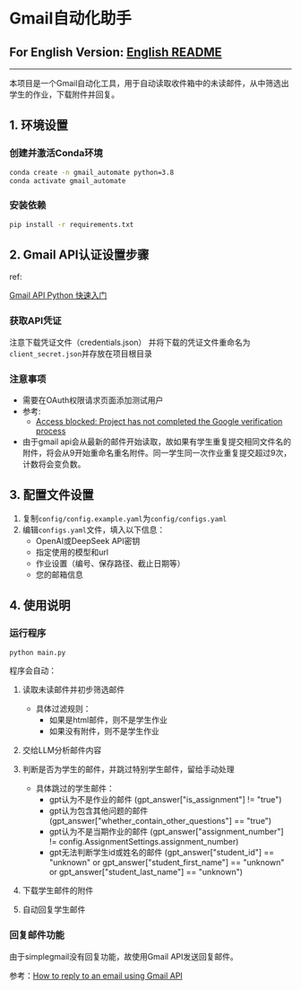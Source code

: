 # Gmail自动化助手

## For English Version: [English README](README_EN.md)

--------------

本项目是一个Gmail自动化工具，用于自动读取收件箱中的未读邮件，从中筛选出学生的作业，下载附件并回复。

## 1. 环境设置

### 创建并激活Conda环境

```bash
conda create -n gmail_automate python=3.8
conda activate gmail_automate
```

### 安装依赖

```bash
pip install -r requirements.txt
```

## 2. Gmail API认证设置步骤

ref:

[Gmail API Python 快速入门](https://developers.google.com/workspace/gmail/api/quickstart/python?hl=zh-cn)

### 获取API凭证

注意下载凭证文件（credentials.json）
并将下载的凭证文件重命名为`client_secret.json`并存放在项目根目录

### 注意事项

- 需要在OAuth权限请求页面添加测试用户
- 参考:
  - [Access blocked: Project has not completed the Google verification process](https://stackoverflow.com/questions/75454425/access-blocked-project-has-not-completed-the-google-verification-process)
- 由于gmail api会从最新的邮件开始读取，故如果有学生重复提交相同文件名的附件，将会从9开始重命名重名附件。同一学生同一次作业重复提交超过9次，计数将会变负数。

## 3. 配置文件设置

1. 复制`config/config.example.yaml`为`config/configs.yaml`
2. 编辑`configs.yaml`文件，填入以下信息：
   - OpenAI或DeepSeek API密钥
   - 指定使用的模型和url
   - 作业设置（编号、保存路径、截止日期等）
   - 您的邮箱信息

## 4. 使用说明

### 运行程序

```bash
python main.py
```

程序会自动：

1. 读取未读邮件并初步筛选邮件

    - 具体过滤规则：
        - 如果是html邮件，则不是学生作业
        - 如果没有附件，则不是学生作业

2. 交给LLM分析邮件内容
3. 判断是否为学生的邮件，并跳过特别学生邮件，留给手动处理

    - 具体跳过的学生邮件：
        - gpt认为不是作业的邮件
        (gpt_answer["is_assignment"] != "true")
        - gpt认为包含其他问题的邮件
        (gpt_answer["whether_contain_other_questions"] == "true")
        - gpt认为不是当期作业的邮件
        (gpt_answer["assignment_number"] != config.AssignmentSettings.assignment_number)
        - gpt无法判断学生id或姓名的邮件
        (gpt_answer["student_id"] == "unknown" or gpt_answer["student_first_name"] == "unknown" or gpt_answer["student_last_name"] == "unknown")

4. 下载学生邮件的附件
5. 自动回复学生邮件

### 回复邮件功能

由于simplegmail没有回复功能，故使用Gmail API发送回复邮件。

参考：[How to reply to an email using Gmail API](https://stackoverflow.com/a/76676129)
